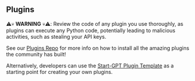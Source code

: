 ## Plugins

⚠️💀 **WARNING** 💀⚠️: Review the code of any plugin you use thoroughly, as plugins can execute any Python code, potentially leading to malicious activities, such as stealing your API keys.

See our [Plugins Repo](https://github.com/khulnasoft/Start-GPT-Plugins) for more info on how to install all the amazing plugins the community has built!

Alternatively, developers can use the [Start-GPT Plugin Template](https://github.com/khulnasoft/Start-GPT-Plugin-Template) as a starting point for creating your own plugins.

